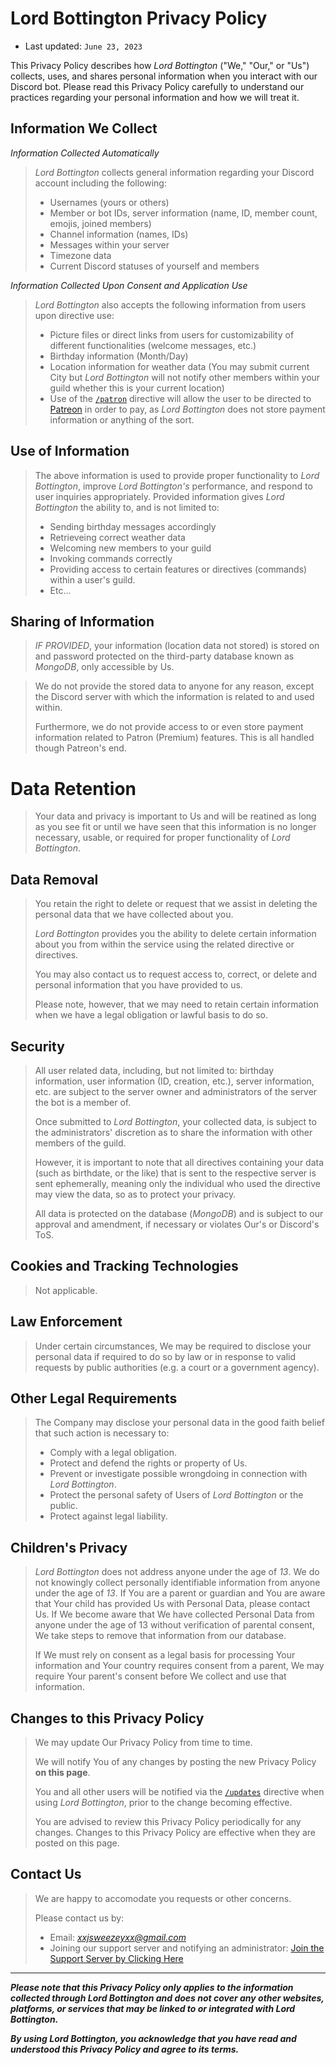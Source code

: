 # Lord Bottington Privacy Policy

+ Last updated: `June 23, 2023`

This Privacy Policy describes how *Lord Bottington* ("We," "Our," or "Us") collects, uses, and shares personal information when you interact with our Discord bot. Please read this Privacy Policy carefully to understand our practices regarding your personal information and how we will treat it.

## Information We Collect

*Information Collected Automatically*

> *Lord Bottington* collects general information regarding your Discord account including the following:
> + Usernames (yours or others)
> + Member or bot IDs, server information (name, ID, member count, emojis, joined members)
> + Channel information (names, IDs)
> + Messages within your server
> + Timezone data
> + Current Discord statuses of yourself and members

*Information Collected Upon Consent and Application Use*
> *Lord Bottington* also accepts the following information from users upon directive use:
> + Picture files or direct links from users for customizability of different functionalities (welcome messages, etc.)
> + Birthday information (Month/Day)
> + Location information for weather data (You may submit current City but *Lord Bottington* will not notify other members within your guild whether this is your current location)
> + Use of the [`/patron`](https://github.com/xxjsweezeyxx/Lord-Bottington/blob/main/Full%20Directive%20List.md#patron) directive will allow the user to be directed to [Patreon](https://www.patreon.com/LordBottington) in order to pay, as *Lord Bottington* does not store payment information or anything of the sort.

## Use of Information

> The above information is used to provide proper functionality to *Lord Bottington*, improve *Lord Bottington's* performance, and respond to user inquiries appropriately. Provided information gives *Lord Bottington* the ability to, and is not limited to:
> + Sending birthday messages accordingly
> + Retrieveing correct weather data
> + Welcoming new members to your guild
> + Invoking commands correctly
> + Providing access to certain features or directives (commands) within a user's guild.
> + Etc...

## Sharing of Information

> *IF PROVIDED*, your information (location data not stored) is stored on and password protected on the third-party database known as *MongoDB*, only accessible by Us.

> We do not provide the stored data to anyone for any reason, except the Discord server with which the information is related to and used within.
>
> Furthermore, we do not provide access to or even store payment information related to Patron (Premium) features. This is all handled though Patreon's end.

# Data Retention

> Your data and privacy is important to Us and will be reatined as long as you see fit or until we have seen that this information is no longer necessary, usable, or required for proper functionality of *Lord Bottington*.

## Data Removal

> You retain the right to delete or request that we assist in deleting the personal data that we have collected about you.
> 
> *Lord Bottington* provides you the ability to delete certain information about you from within the service using the related directive or directives.
> 
> You may also contact us to request access to, correct, or delete and personal information that you have provided to us.
> 
> Please note, however, that we may need to retain certain information when we have a legal obligation or lawful basis to do so.

## Security

> All user related data, including, but not limited to: birthday information, user information (ID, creation, etc.), server information, etc. are subject to the server owner and administrators of the server the bot is a member of.
> 
> Once submitted to *Lord Bottington*, your collected data, is subject to the administrators' discretion as to share the information with other members of the guild.
> 
> However, it is important to note that all directives containing your data (such as birthdate, or the like) that is sent to the respective server is sent ephemerally, meaning only the individual who used the directive may view the data, so as to protect your privacy.
> 
> All data is protected on the database (*MongoDB*) and is subject to our approval and amendment, if necessary or violates Our's or Discord's ToS.

## Cookies and Tracking Technologies

> Not applicable.

## Law Enforcement

> Under certain circumstances, We may be required to disclose your personal data if required to do so by law or in response to valid requests by public authorities (e.g. a court or a government agency).

## Other Legal Requirements

> The Company may disclose your personal data in the good faith belief that such action is necessary to:
> + Comply with a legal obligation.
> + Protect and defend the rights or property of Us.
> + Prevent or investigate possible wrongdoing in connection with *Lord Bottington*.
> + Protect the personal safety of Users of *Lord Bottington* or the public.
> + Protect against legal liability.

## Children's Privacy

> *Lord Bottington* does not address anyone under the age of *13*. We do not knowingly collect personally identifiable information from anyone under the age of *13*. If You are a parent or guardian and You are aware that Your child has provided Us with Personal Data, please contact Us. If We become aware that We have collected Personal Data from anyone under the age of 13 without verification of parental consent, We take steps to remove that information from our database.
> 
> If We must rely on consent as a legal basis for processing Your information and Your country requires consent from a parent, We may require Your parent's consent before We collect and use that information.

## Changes to this Privacy Policy

> We may update Our Privacy Policy from time to time.
> 
> We will notify You of any changes by posting the new Privacy Policy **on this page**.
> 
> You and all other users will be notified via the [`/updates`](https://github.com/xxjsweezeyxx/Lord-Bottington/blob/main/Full%20Directive%20List.md#updates) directive when using *Lord Bottington*, prior to the change becoming effective.
> 
> You are advised to review this Privacy Policy periodically for any changes. Changes to this Privacy Policy are effective when they are posted on this page.

## Contact Us

> We are happy to accomodate you requests or other concerns.
> 
> Please contact us by:
> + Email: *xxjsweezeyxx@gmail.com*
> + Joining our support server and notifying an administrator: [Join the Support Server by Clicking Here](https://discord.gg/ZcrmT2kR)
___
***Please note that this Privacy Policy only applies to the information collected through Lord Bottington and does not cover any other websites, platforms, or services that may be linked to or integrated with Lord Bottington.***

***By using Lord Bottington, you acknowledge that you have read and understood this Privacy Policy and agree to its terms.***
